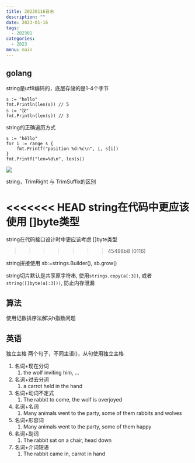```yaml
---
title: 20230116日志
description: ""
date: 2023-01-16
tags:
  - 202301
categories:
  - 2023
menu: main
---
```


## golang

string是utf8编码的，底层存储的是1-4个字节

```golang
s := "hello"
fmt.Println(len(s)) // 5
s := "汉"
fmt.Println(len(s)) // 3
```

<!--more-->

string的正确遍历方式

```golang
s := "hêllo"
for i := range s {
    fmt.Printf("position %d:%c\n", i, s[i])
}
fmt.Printf("len=%d\n", len(s))
```

![](/imgs/strings.png)

string，TrimRight 与 TrimSuffix的区别

<<<<<<< HEAD
string在代码中更应该使用 []byte类型
=======
string在代码接口设计时中更应该考虑 []byte类型
>>>>>>> 45498b8 (0116)

string拼接使用 sb:=strings.Builder(), sb.grow()

string切片默认是共享原字符串, 使用```strings.copy(a[:3])```, 或者 ```string([]byte(a[:3]))```, 防止内存泄漏

## 算法

使用记数排序法解决h指数问题

## 英语

独立主格
两个句子，不同主语()，从句使用独立主格

1. 名词+现在分词
   1. the wolf inviting him, ...
2. 名词+过去分词
   1. a carrot held in the hand
3. 名词+动词不定式
   1. The rabbit to come, the wolf is overjoyed
4. 名词+名词
   1. Many animals went to the party, some of them rabbits and wolves
5. 名词+形容词
   1. Many animals went to the party, some of them happy
6. 名词+副词
   1. The rabbit sat on a chair, head down
7. 名词+介词短语
   1. The rabbit came in, carrot in hand
